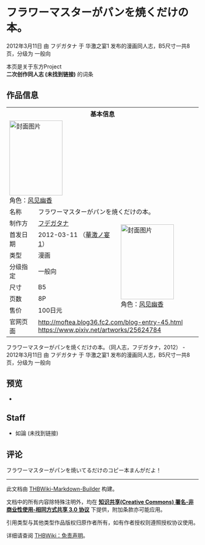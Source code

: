 # フラワーマスターがパンを焼くだけの本。

<!-- source html: G:\repos\THBWiki-Markdown-Builder\THBWikiMarkdown\Temp\main\0\0f\ns0%3A%E3%83%95%E3%83%A9%E3%83%AF%E3%83%BC%E3%83%9E%E3%82%B9%E3%82%BF%E3%83%BC%E3%81%8C%E3%83%91%E3%83%B3%E3%82%92%E7%84%BC%E3%81%8F%E3%81%A0%E3%81%91%E3%81%AE%E6%9C%AC%E3%80%82.html -->

2012年3月11日 由 フデガタナ 于 华激之宴1 发布的漫画同人志，B5尺寸一共8页，分级为 一般向

本页是关于东方Project  
 **二次创作同人志 (未找到链接)** 的词条

## 作品信息

<table><tbody><tr><th colspan="3">基本信息</th></tr><tr><td class="cover-artwork-mobile" colspan="2"><a href="./文件-フラワーマスターがパンを焼くだけの本。封面.jpg.md" class="image" title="封面图片"><img alt="封面图片" src="https://upload.thwiki.cc/thumb/2/2d/%E3%83%95%E3%83%A9%E3%83%AF%E3%83%BC%E3%83%9E%E3%82%B9%E3%82%BF%E3%83%BC%E3%81%8C%E3%83%91%E3%83%B3%E3%82%92%E7%84%BC%E3%81%8F%E3%81%A0%E3%81%91%E3%81%AE%E6%9C%AC%E3%80%82%E5%B0%81%E9%9D%A2.jpg/139px-%E3%83%95%E3%83%A9%E3%83%AF%E3%83%BC%E3%83%9E%E3%82%B9%E3%82%BF%E3%83%BC%E3%81%8C%E3%83%91%E3%83%B3%E3%82%92%E7%84%BC%E3%81%8F%E3%81%A0%E3%81%91%E3%81%AE%E6%9C%AC%E3%80%82%E5%B0%81%E9%9D%A2.jpg" decoding="async" loading="lazy" width="139" height="196" srcset="https://upload.thwiki.cc/thumb/2/2d/%E3%83%95%E3%83%A9%E3%83%AF%E3%83%BC%E3%83%9E%E3%82%B9%E3%82%BF%E3%83%BC%E3%81%8C%E3%83%91%E3%83%B3%E3%82%92%E7%84%BC%E3%81%8F%E3%81%A0%E3%81%91%E3%81%AE%E6%9C%AC%E3%80%82%E5%B0%81%E9%9D%A2.jpg/208px-%E3%83%95%E3%83%A9%E3%83%AF%E3%83%BC%E3%83%9E%E3%82%B9%E3%82%BF%E3%83%BC%E3%81%8C%E3%83%91%E3%83%B3%E3%82%92%E7%84%BC%E3%81%8F%E3%81%A0%E3%81%91%E3%81%AE%E6%9C%AC%E3%80%82%E5%B0%81%E9%9D%A2.jpg 1.5x, https://upload.thwiki.cc/thumb/2/2d/%E3%83%95%E3%83%A9%E3%83%AF%E3%83%BC%E3%83%9E%E3%82%B9%E3%82%BF%E3%83%BC%E3%81%8C%E3%83%91%E3%83%B3%E3%82%92%E7%84%BC%E3%81%8F%E3%81%A0%E3%81%91%E3%81%AE%E6%9C%AC%E3%80%82%E5%B0%81%E9%9D%A2.jpg/277px-%E3%83%95%E3%83%A9%E3%83%AF%E3%83%BC%E3%83%9E%E3%82%B9%E3%82%BF%E3%83%BC%E3%81%8C%E3%83%91%E3%83%B3%E3%82%92%E7%84%BC%E3%81%8F%E3%81%A0%E3%81%91%E3%81%AE%E6%9C%AC%E3%80%82%E5%B0%81%E9%9D%A2.jpg 2x" data-file-width="515" data-file-height="728"></a><div class="cover-char">角色：<a href="./风见幽香.md" title="风见幽香">风见幽香</a></div></td>
</tr><tr><td class="label">名称</td><td colspan="2"> フラワーマスターがパンを焼くだけの本。 </td></tr><tr><td class="label">制作方</td><td><a href="./フデガタナ.md" title="フデガタナ">フデガタナ</a></td><td class="cover-artwork" rowspan="7" style="min-width:196px;"><a href="./文件-フラワーマスターがパンを焼くだけの本。封面.jpg.md" class="image" title="封面图片"><img alt="封面图片" src="https://upload.thwiki.cc/thumb/2/2d/%E3%83%95%E3%83%A9%E3%83%AF%E3%83%BC%E3%83%9E%E3%82%B9%E3%82%BF%E3%83%BC%E3%81%8C%E3%83%91%E3%83%B3%E3%82%92%E7%84%BC%E3%81%8F%E3%81%A0%E3%81%91%E3%81%AE%E6%9C%AC%E3%80%82%E5%B0%81%E9%9D%A2.jpg/139px-%E3%83%95%E3%83%A9%E3%83%AF%E3%83%BC%E3%83%9E%E3%82%B9%E3%82%BF%E3%83%BC%E3%81%8C%E3%83%91%E3%83%B3%E3%82%92%E7%84%BC%E3%81%8F%E3%81%A0%E3%81%91%E3%81%AE%E6%9C%AC%E3%80%82%E5%B0%81%E9%9D%A2.jpg" decoding="async" loading="lazy" width="139" height="196" srcset="https://upload.thwiki.cc/thumb/2/2d/%E3%83%95%E3%83%A9%E3%83%AF%E3%83%BC%E3%83%9E%E3%82%B9%E3%82%BF%E3%83%BC%E3%81%8C%E3%83%91%E3%83%B3%E3%82%92%E7%84%BC%E3%81%8F%E3%81%A0%E3%81%91%E3%81%AE%E6%9C%AC%E3%80%82%E5%B0%81%E9%9D%A2.jpg/208px-%E3%83%95%E3%83%A9%E3%83%AF%E3%83%BC%E3%83%9E%E3%82%B9%E3%82%BF%E3%83%BC%E3%81%8C%E3%83%91%E3%83%B3%E3%82%92%E7%84%BC%E3%81%8F%E3%81%A0%E3%81%91%E3%81%AE%E6%9C%AC%E3%80%82%E5%B0%81%E9%9D%A2.jpg 1.5x, https://upload.thwiki.cc/thumb/2/2d/%E3%83%95%E3%83%A9%E3%83%AF%E3%83%BC%E3%83%9E%E3%82%B9%E3%82%BF%E3%83%BC%E3%81%8C%E3%83%91%E3%83%B3%E3%82%92%E7%84%BC%E3%81%8F%E3%81%A0%E3%81%91%E3%81%AE%E6%9C%AC%E3%80%82%E5%B0%81%E9%9D%A2.jpg/277px-%E3%83%95%E3%83%A9%E3%83%AF%E3%83%BC%E3%83%9E%E3%82%B9%E3%82%BF%E3%83%BC%E3%81%8C%E3%83%91%E3%83%B3%E3%82%92%E7%84%BC%E3%81%8F%E3%81%A0%E3%81%91%E3%81%AE%E6%9C%AC%E3%80%82%E5%B0%81%E9%9D%A2.jpg 2x" data-file-width="515" data-file-height="728"></a><div class="cover-char">角色：<a href="./风见幽香.md" title="风见幽香">风见幽香</a></div></td>
</tr><tr><td class="label">首发日期</td><td>2012-03-11&#160;（<a href="/展会作品列表?e=%E5%8D%8E%E6%BF%80%E4%B9%8B%E5%AE%B4%231">華激ノ宴1</a>）</td></tr><tr><td class="label">类型</td><td>漫画</td></tr><tr><td class="label">分级指定</td><td>一般向</td></tr><tr><td class="label">尺寸</td><td>B5</td></tr><tr><td class="label">页数</td><td>8P</td></tr><tr><td class="label">售价</td><td>100日元</td></tr>
<tr><td class="label">官网页面</td><td colspan="2"><a rel="nofollow" class="external free" href="http://moftea.blog36.fc2.com/blog-entry-45.html">http://moftea.blog36.fc2.com/blog-entry-45.html</a><br><a rel="nofollow" class="external free" href="https://www.pixiv.net/artworks/25624784">https://www.pixiv.net/artworks/25624784</a></td></tr></tbody></table>

フラワーマスターがパンを焼くだけの本。（同人志，フデガタナ，2012） - 2012年3月11日 由 フデガタナ 于 华激之宴1 发布的漫画同人志，B5尺寸一共8页，分级为 一般向

## 预览
- [](./文件-フラワーマスターがパンを焼くだけの本。预览图1.jpg.md)


## Staff
- 如論 (未找到链接)


## 评论
  
フラワーマスターがパンを焼いてるだけのコピー本まんがだよ！
  
  
  

  





---

此文档由 [THBWiki-Markdown-Builder](https://github.com/Delsin-Yu/THBWiki-Markdown-Builder) 构建。

文档中的所有内容除特殊注明外，均在 [**知识共享(Creative Commons) 署名-非商业性使用-相同方式共享 3.0 协议**](https://creativecommons.org/licenses/by-sa/3.0/deed.zh-hans) 下提供，附加条款亦可能应用。

引用类型与其他类型作品版权归原作者所有，如有作者授权则遵照授权协议使用。

详细请查阅 [THBWiki：免责声明](https://thbwiki.cc/THBWiki:%E5%85%8D%E8%B4%A3%E5%A3%B0%E6%98%8E)。

